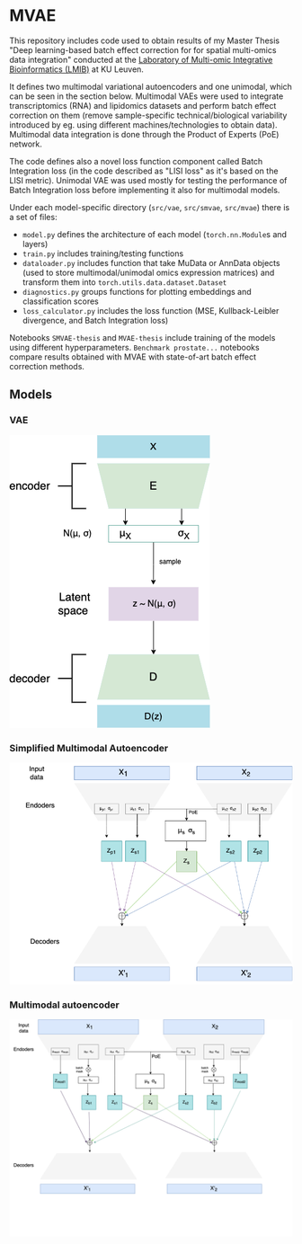 # MVAE
This repository includes code used to obtain results of my Master Thesis "Deep learning-based batch effect correction for for spatial multi-omics data integration" conducted at the [Laboratory of Multi-omic Integrative Bioinformatics (LMIB)](https://gbiomed.kuleuven.be/english/research/50000622/laboratories/laboratory-of-multi-omic-integrative-bioinformatics-lmib/laboratory-of-multi-omic-integrative-bioinformatics-lmib) at KU Leuven.

It defines two multimodal variational autoencoders and one unimodal, which can be seen in the section below. Multimodal VAEs were used to integrate transcriptomics (RNA) and lipidomics datasets and perform batch effect correction on them (remove sample-specific technical/biological variability introduced by eg. using different machines/technologies to obtain data). Multimodal data integration is done through the Product of Experts (PoE) network.

The code defines also a novel loss function component called Batch Integration loss (in the code described as "LISI loss" as it's based on the LISI metric). Unimodal VAE was used mostly for testing the performance of Batch Integration loss before implementing it also for multimodal models.


Under each model-specific directory (`src/vae`, `src/smvae`, `src/mvae`) there is a set of files:
* `model.py` defines the architecture of each model (`torch.nn.Module`s and layers)
* `train.py` includes training/testing functions
* `dataloader.py` includes function that take MuData or AnnData objects (used to store multimodal/unimodal omics expression matrices) and transform them into `torch.utils.data.dataset.Dataset`
* `diagnostics.py` groups functions for plotting embeddings and classification scores
* `loss_calculator.py` includes the loss function (MSE, Kullback-Leibler divergence, and Batch Integration loss)


Notebooks `SMVAE-thesis` and `MVAE-thesis` include training of the models using different hyperparameters. `Benchmark prostate...` notebooks compare results obtained with MVAE with state-of-art batch effect correction methods. 

## Models

### VAE
![VAE](figures/vae.png)

### Simplified Multimodal Autoencoder
![SMVAE](figures/SMVAE.png)

### Multimodal autoencoder
![MVAE](figures/MVAE.png)